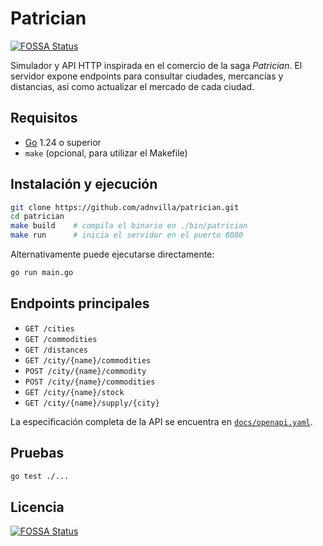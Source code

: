 # Patrician
[![FOSSA Status](https://app.fossa.io/api/projects/git%2Bgithub.com%2Fadnvilla%2Fpatrician.svg?type=shield)](https://app.fossa.io/projects/git%2Bgithub.com%2Fadnvilla%2Fpatrician?ref=badge_shield)

Simulador y API HTTP inspirada en el comercio de la saga *Patrician*. El servidor expone endpoints para consultar ciudades, mercancías y distancias, así como actualizar el mercado de cada ciudad.

## Requisitos

- [Go](https://go.dev/) 1.24 o superior
- `make` (opcional, para utilizar el Makefile)

## Instalación y ejecución

```bash
git clone https://github.com/adnvilla/patrician.git
cd patrician
make build    # compila el binario en ./bin/patrician
make run      # inicia el servidor en el puerto 8080
```

Alternativamente puede ejecutarse directamente:

```bash
go run main.go
```

## Endpoints principales

- `GET /cities`
- `GET /commodities`
- `GET /distances`
- `GET /city/{name}/commodities`
- `POST /city/{name}/commodity`
- `POST /city/{name}/commodities`
- `GET /city/{name}/stock`
- `GET /city/{name}/supply/{city}`

La especificación completa de la API se encuentra en [`docs/openapi.yaml`](docs/openapi.yaml).

## Pruebas

```bash
go test ./...
```

## Licencia

[![FOSSA Status](https://app.fossa.io/api/projects/git%2Bgithub.com%2Fadnvilla%2Fpatrician.svg?type=large)](https://app.fossa.io/projects/git%2Bgithub.com%2Fadnvilla%2Fpatrician?ref=badge_large)
